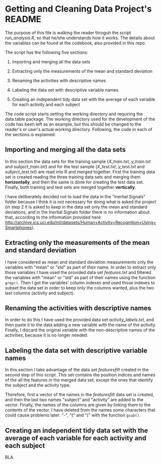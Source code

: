 # Getting and Cleaning Data Project's README

The purpose of this file is walking the reader throguh the script *run_analysis.R*, so that he/she understands how it works. The details about the variables can be found at the codebook, also provided in this repo. 

The script has the following five sections:

1. Importing and merging all the data sets

2. Extracting only the measurements of the mean and standard deviation

3. Renaming the activities with descriptive names

4. Labeling the data set with descriptive variable names

5. Creating an independent tidy data set with the average of each variable for each activity and each subject


The code script starts setting the working directory and requiring the data.table package. The working directory used for the development of the code has been left as an example, but this should be changed to the reader's or user's actual working directory. Following, the code in each of the sections is explained:

## Importing and merging all the data sets

In this section the data sets for the training sample (*X_train.txt*, *y_train.txt* and *subject_train.txt*)  and for the test sample (*X_test.txt*, *y_test.txt* and *subject_test.txt*) are read into R and merged together. First the training data set is created reading the three training data sets and merging them **horizontally**, and then the same is done for creating the test data set. Finally, both training and test sets are merged together **vertically**.

I have deliberately decided not to load the data in the "Inertial Signals" folder because I think it is not necessary for doing what is asked the project (in step 2 it is asked to keep in the data set only the mean and standard deviations, and in the Inertial Signals folder there is no information about that, according to the information provided here: http://archive.ics.uci.edu/ml/datasets/Human+Activity+Recognition+Using+Smartphones).


## Extracting only the measurements of the mean and standard deviation

I have considered as mean and standard deviation measurements only the variables with "mean" or "std" as part of their name. In order to extract only those variables I have used the provided data set *features.txt* and filtered the variables with "mean" or "std" as part of their names using the function ```grep()```. Then I got the variables' column indexes and used those indexes to subset the data set in order to keep only the columns wanted, plus the two last columns (activity and subject).


## Renaming the activities with descriptive names

In order to do this I have used the provided data set *activity_labels.txt*, and then paste it to the data adding a new variable with the name of the activity. Finally, I discard the original variable with the non-descriptive names of the activities, because it is no longer needed.


## Labeling the data set with descriptive variable names

In this section I take advantage of the data set *featuresfilt* created in the second step of this script. This set contains the position indices and names of the all the features in the merged data set, except the ones that identify the subject and the activity type.

Therefore, first a vector of the names in the *featuresfilt* data set is created, and then the last two names "subject" and "activity" are added to the vector. Finally, the names of the columns are given by linking them to the contents of the vector. I have deleted from the names some characters that could cause problems later: "-", "(" and ")" with the function ```gsub()```. 


## Creating an independent tidy data set with the average of each variable for each activity and each subject

BLA.
